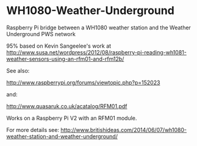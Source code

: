 WH1080-Weather-Underground
==========================

Raspberry Pi bridge between a WH1080 weather station and the Weather Underground PWS network

95% based on Kevin Sangeelee's work at http://www.susa.net/wordpress/2012/08/raspberry-pi-reading-wh1081-weather-sensors-using-an-rfm01-and-rfm12b/

See also:

  http://www.raspberrypi.org/forums/viewtopic.php?p=152023
  
and:

  http://www.quasaruk.co.uk/acatalog/RFM01.pdf

Works on a Raspberry Pi V2 with an RFM01 module.

For more details see: http://www.britishideas.com/2014/06/07/wh1080-weather-station-and-weather-underground/
